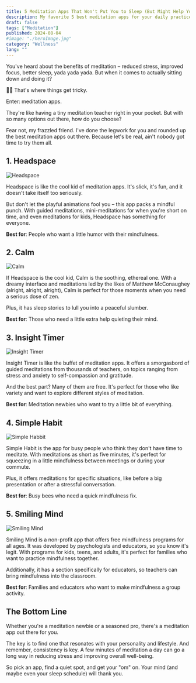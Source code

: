 ```yaml
---
title: 5 Meditation Apps That Won't Put You to Sleep (But Might Help You Sleep Better)
description: My favorite 5 best meditation apps for your daily practice, from the humorous Headspace to the soothing Calm. Find the perfect fit for your personality and lifestyle. 🧘‍♀️📱
draft: false
tags: ["Meditation"]
published: 2024-08-04
#image: "./heroImage.jpg"
category: "Wellness"
lang: ""
---
```


<!-- ![Hero Image](https://res.cloudinary.com/ddicetqs5/image/upload/f_auto/t_wm2px_outline/v1747531370/wayfinder-images/5-best-meditation-apps-daily-practice-heroImage_nv3cwj) -->

You've heard about the benefits of meditation – reduced stress, improved focus, better sleep, yada yada yada. But when it comes to actually sitting down and doing it?

🧘‍♀️ That's where things get tricky.


Enter: meditation apps.

They're like having a tiny meditation teacher right in your pocket. But with so many options out there, how do you choose?

Fear not, my frazzled friend. I've done the legwork for you and rounded up the best meditation apps out there. Because let's be real, ain't nobody got time to try them all.

## 1. Headspace

![Headspace](https://res-4.cloudinary.com/ddicetqs5/image/upload/f_auto,fl_force_strip,q_auto:best/v1/wayfinder-ghost-blog/headspace)

Headspace is like the cool kid of meditation apps. It's slick, it's fun, and it doesn't take itself too seriously.

But don't let the playful animations fool you – this app packs a mindful punch. With guided meditations, mini-meditations for when you're short on time, and even meditations for kids, Headspace has something for everyone.

**Best for**: People who want a little humor with their mindfulness.

## 2. Calm

![Calm](https://res-1.cloudinary.com/ddicetqs5/image/upload/f_auto,fl_force_strip,q_auto:best/v1/wayfinder-ghost-blog/CalmApp)

If Headspace is the cool kid, Calm is the soothing, ethereal one. With a dreamy interface and meditations led by the likes of Matthew McConaughey (alright, alright, alright), Calm is perfect for those moments when you need a serious dose of zen.

Plus, it has sleep stories to lull you into a peaceful slumber.

**Best for**: Those who need a little extra help quieting their mind.

## 3. Insight Timer

![Insight Timer](https://res-4.cloudinary.com/ddicetqs5/image/upload/f_auto,fl_force_strip,q_auto:best/v1/wayfinder-ghost-blog/verywells-insight-timer-tout-65323062acec4e5ab6a52ad84e1dd7da)

Insight Timer is like the buffet of meditation apps. It offers a smorgasbord of guided meditations from thousands of teachers, on topics ranging from stress and anxiety to self-compassion and gratitude.

And the best part? Many of them are free. It's perfect for those who like variety and want to explore different styles of meditation.

**Best for**: Meditation newbies who want to try a little bit of everything.

## 4. Simple Habit

![Simple Habbit](https://res-1.cloudinary.com/ddicetqs5/image/upload/f_auto,fl_force_strip,q_auto:best/v1/wayfinder-ghost-blog/simplehabitmeditationscreenshots-1024x540)

Simple Habit is the app for busy people who think they don't have time to meditate. With meditations as short as five minutes, it's perfect for squeezing in a little mindfulness between meetings or during your commute.

Plus, it offers meditations for specific situations, like before a big presentation or after a stressful conversation.

**Best for**: Busy bees who need a quick mindfulness fix.

## 5. Smiling Mind

![Smiling Mind](https://res-5.cloudinary.com/ddicetqs5/image/upload/f_auto,fl_force_strip,q_auto:best/v1/wayfinder-ghost-blog/blog2-1)

Smiling Mind is a non-profit app that offers free mindfulness programs for all ages. It was developed by psychologists and educators, so you know it's legit. With programs for kids, teens, and adults, it's perfect for families who want to practice mindfulness together.

Additionally, it has a section specifically for educators, so teachers can bring mindfulness into the classroom.

**Best for**: Families and educators who want to make mindfulness a group activity.

## The Bottom Line

Whether you're a meditation newbie or a seasoned pro, there's a meditation app out there for you.

The key is to find one that resonates with your personality and lifestyle. And remember, consistency is key. A few minutes of meditation a day can go a long way in reducing stress and improving overall well-being.

So pick an app, find a quiet spot, and get your "om" on. Your mind (and maybe even your sleep schedule) will thank you.
